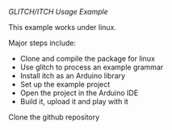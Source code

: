 *GLITCH/ITCH Usage Example*

This example works under linux.

Major steps include:
 - Clone and compile the package for linux
 - Use glitch to process an example grammar
 - Install itch as an Arduino library
 - Set up the example project 
 - Open the project in the Arduino IDE
 - Build it, upload it and play with it 

Clone the github repository


